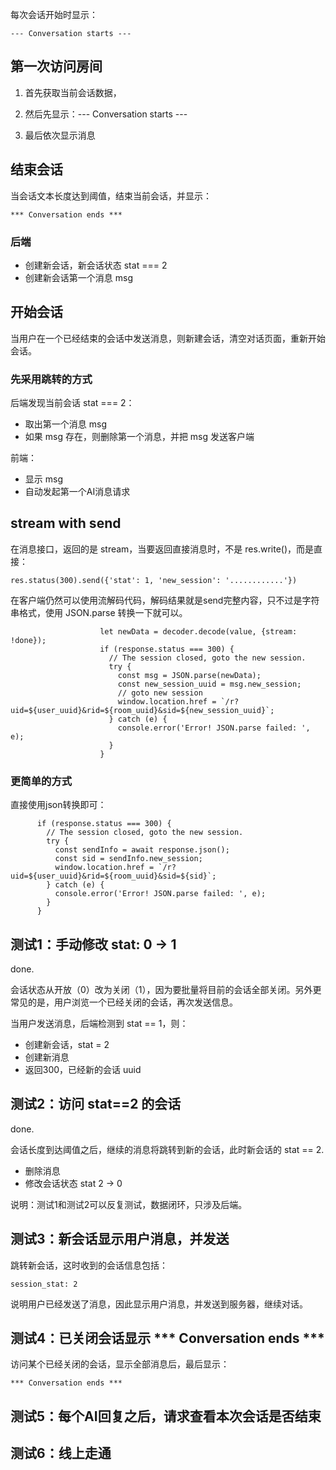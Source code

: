 每次会话开始时显示：

    --- Conversation starts ---

## 第一次访问房间

1. 首先获取当前会话数据，

2. 然后先显示：--- Conversation starts ---

3. 最后依次显示消息


## 结束会话

当会话文本长度达到阈值，结束当前会话，并显示：

    *** Conversation ends ***

### 后端

- 创建新会话，新会话状态 stat === 2
- 创建新会话第一个消息 msg


## 开始会话

当用户在一个已经结束的会话中发送消息，则新建会话，清空对话页面，重新开始会话。

### 先采用跳转的方式

后端发现当前会话 stat === 2：

- 取出第一个消息 msg
- 如果 msg 存在，则删除第一个消息，并把 msg 发送客户端

前端：

- 显示 msg
- 自动发起第一个AI消息请求


## stream with send

在消息接口，返回的是 stream，当要返回直接消息时，不是 res.write()，而是直接：

    res.status(300).send({'stat': 1, 'new_session': '............'})

在客户端仍然可以使用流解码代码，解码结果就是send完整内容，只不过是字符串格式，使用 JSON.parse 转换一下就可以。

```
                    let newData = decoder.decode(value, {stream: !done});
                    if (response.status === 300) {
                      // The session closed, goto the new session.
                      try {
                        const msg = JSON.parse(newData);
                        const new_session_uuid = msg.new_session;
                        // goto new session
                        window.location.href = `/r?uid=${user_uuid}&rid=${room_uuid}&sid=${new_session_uuid}`;
                      } catch (e) {
                        console.error('Error! JSON.parse failed: ', e);
                      }
                    }
```

### 更简单的方式

直接使用json转换即可：

```
      if (response.status === 300) {
        // The session closed, goto the new session.
        try {
          const sendInfo = await response.json();
          const sid = sendInfo.new_session;
          window.location.href = `/r?uid=${user_uuid}&rid=${room_uuid}&sid=${sid}`;
        } catch (e) {
          console.error('Error! JSON.parse failed: ', e);
        }
      }
```


## 测试1：手动修改 stat: 0 -> 1

done.

会话状态从开放（0）改为关闭（1），因为要批量将目前的会话全部关闭。另外更常见的是，用户浏览一个已经关闭的会话，再次发送信息。

当用户发送消息，后端检测到 stat == 1，则：

- 创建新会话，stat = 2
- 创建新消息
- 返回300，已经新的会话 uuid


## 测试2：访问 stat==2 的会话

done.

会话长度到达阈值之后，继续的消息将跳转到新的会话，此时新会话的 stat == 2.

- 删除消息
- 修改会话状态 stat 2 -> 0

说明：测试1和测试2可以反复测试，数据闭环，只涉及后端。


## 测试3：新会话显示用户消息，并发送

跳转新会话，这时收到的会话信息包括：

    session_stat: 2

说明用户已经发送了消息，因此显示用户消息，并发送到服务器，继续对话。


## 测试4：已关闭会话显示 *** Conversation ends ***

访问某个已经关闭的会话，显示全部消息后，最后显示：

    *** Conversation ends ***


## 测试5：每个AI回复之后，请求查看本次会话是否结束


## 测试6：线上走通





